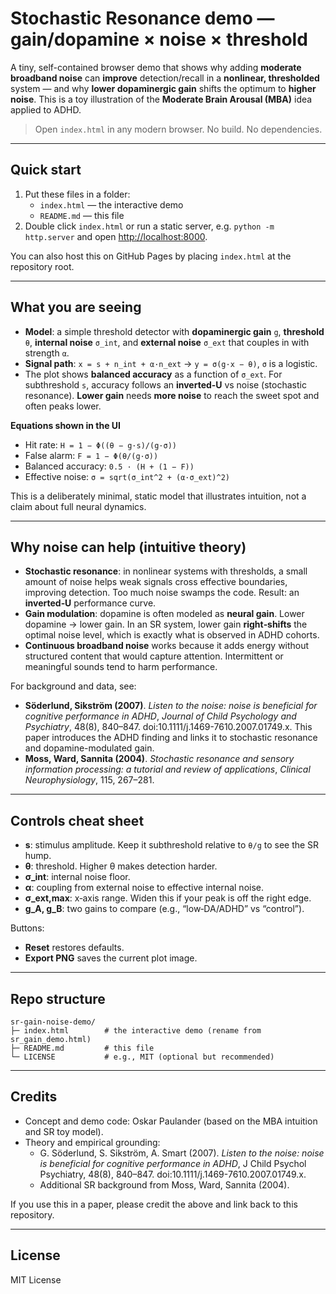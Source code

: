 # Stochastic Resonance demo — gain/dopamine × noise × threshold

A tiny, self-contained browser demo that shows why adding **moderate broadband noise** can **improve** detection/recall in a **nonlinear, thresholded** system — and why **lower dopaminergic gain** shifts the optimum to **higher noise**. This is a toy illustration of the **Moderate Brain Arousal (MBA)** idea applied to ADHD.

> Open `index.html` in any modern browser. No build. No dependencies.

---

## Quick start

1. Put these files in a folder:
   - `index.html` — the interactive demo
   - `README.md` — this file
2. Double click `index.html` or run a static server, e.g. `python -m http.server` and open <http://localhost:8000>.

You can also host this on GitHub Pages by placing `index.html` at the repository root.

---

## What you are seeing

- **Model**: a simple threshold detector with **dopaminergic gain** `g`, **threshold** `θ`, **internal noise** `σ_int`, and **external noise** `σ_ext` that couples in with strength `α`.
- **Signal path**: `x = s + n_int + α·n_ext` → `y = σ(g·x − θ)`, `σ` is a logistic.
- The plot shows **balanced accuracy** as a function of `σ_ext`. For subthreshold `s`, accuracy follows an **inverted‑U** vs noise (stochastic resonance). **Lower gain** needs **more noise** to reach the sweet spot and often peaks lower.

**Equations shown in the UI**

- Hit rate: `H = 1 − Φ((θ − g·s)/(g·σ))`
- False alarm: `F = 1 − Φ(θ/(g·σ))`
- Balanced accuracy: `0.5 · (H + (1 − F))`
- Effective noise: `σ = sqrt(σ_int^2 + (α·σ_ext)^2)`

This is a deliberately minimal, static model that illustrates intuition, not a claim about full neural dynamics.

---

## Why noise can help (intuitive theory)

- **Stochastic resonance**: in nonlinear systems with thresholds, a small amount of noise helps weak signals cross effective boundaries, improving detection. Too much noise swamps the code. Result: an **inverted‑U** performance curve.
- **Gain modulation**: dopamine is often modeled as **neural gain**. Lower dopamine → lower gain. In an SR system, lower gain **right‑shifts** the optimal noise level, which is exactly what is observed in ADHD cohorts.
- **Continuous broadband noise** works because it adds energy without structured content that would capture attention. Intermittent or meaningful sounds tend to harm performance.

For background and data, see:
- **Söderlund, Sikström (2007)**. *Listen to the noise: noise is beneficial for cognitive performance in ADHD*, *Journal of Child Psychology and Psychiatry*, 48(8), 840–847. doi:10.1111/j.1469-7610.2007.01749.x. This paper introduces the ADHD finding and links it to stochastic resonance and dopamine-modulated gain.
- **Moss, Ward, Sannita (2004)**. *Stochastic resonance and sensory information processing: a tutorial and review of applications*, *Clinical Neurophysiology*, 115, 267–281.

---

## Controls cheat sheet

- **s**: stimulus amplitude. Keep it subthreshold relative to `θ/g` to see the SR hump.
- **θ**: threshold. Higher θ makes detection harder.
- **σ_int**: internal noise floor.
- **α**: coupling from external noise to effective internal noise.
- **σ_ext,max**: x‑axis range. Widen this if your peak is off the right edge.
- **g_A, g_B**: two gains to compare (e.g., “low‑DA/ADHD” vs “control”).

Buttons:
- **Reset** restores defaults.
- **Export PNG** saves the current plot image.

---

## Repo structure

```
sr-gain-noise-demo/
├─ index.html        # the interactive demo (rename from sr_gain_demo.html)
├─ README.md         # this file
└─ LICENSE           # e.g., MIT (optional but recommended)
```

---

## Credits

- Concept and demo code: Oskar Paulander (based on the MBA intuition and SR toy model).
- Theory and empirical grounding:
  - G. Söderlund, S. Sikström, A. Smart (2007). *Listen to the noise: noise is beneficial for cognitive performance in ADHD*, J Child Psychol Psychiatry, 48(8), 840–847. doi:10.1111/j.1469-7610.2007.01749.x.
  - Additional SR background from Moss, Ward, Sannita (2004).

If you use this in a paper, please credit the above and link back to this repository.

---

## License

MIT License